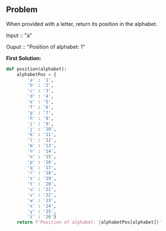 ## Problem

When provided with a letter, return its position in the alphabet.

Input :: "a"

Ouput :: "Position of alphabet: 1"

**First Solution:**

```python
def position(alphabet):
    alphabetPos = {
        'a' : '1',
        'b' : '2',
        'c' : '3',
        'd' : '4',
        'e' : '5',
        'f' : '6',
        'g' : '7',
        'h' : '8',
        'i' : '9',
        'j' : '10',
        'k' : '11',
        'l' : '12',
        'm' : '13',
        'n' : '14',
        'o' : '15',
        'p' : '16',
        'q' : '17',
        'r' : '18',
        's' : '19',
        't' : '20',
        'u' : '21',
        'v' : '22',
        'w' : '23',
        'x' : '24',
        'y' : '25',
        'z' : '26'}
    return f'Position of alphabet: {alphabetPos[alphabet]}'
```
